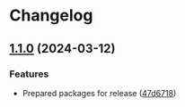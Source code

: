 # Changelog

## [1.1.0](https://github.com/do-ob-io/config/compare/v1.0.0...v1.1.0) (2024-03-12)


### Features

* Prepared packages for release ([47d6718](https://github.com/do-ob-io/config/commit/47d6718279f8da7f2e170efc5758ece9a7633b0d))
